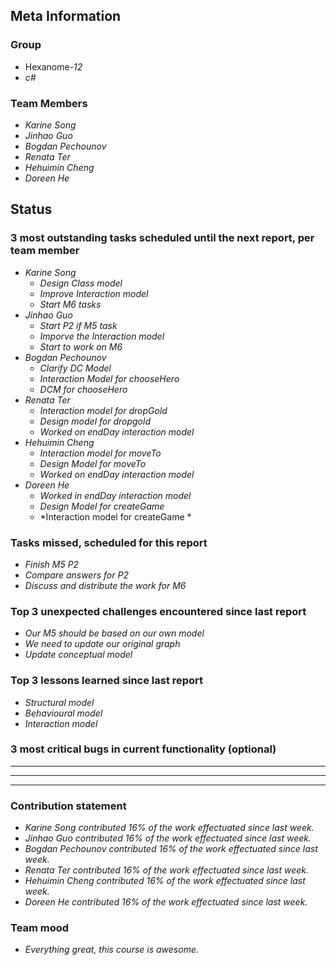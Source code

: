 ## Meta Information

### Group

 * Hexanome-*12*
 * *c#*

### Team Members

 * *Karine Song*
 * *Jinhao Guo*
 * *Bogdan Pechounov*
 * *Renata Ter*
 * *Hehuimin Cheng*
 * *Doreen He*

## Status

### 3 most outstanding tasks scheduled until the next report, per team member

 * *Karine Song*
   * *Design Class model*
   * *Improve Interaction model*
   * *Start M6 tasks*
 * *Jinhao Guo*
   * *Start P2 if M5 task*
   * *Imporve the Interaction model*
   * *Start to work on M6*
 * *Bogdan Pechounov*
   * *Clarify DC Model*
   * *Interaction Model for chooseHero*
   * *DCM for chooseHero*
 * *Renata Ter*
   * *Interaction model for dropGold*
   * *Design model for dropgold*
   * *Worked on endDay interaction model*
 * *Hehuimin Cheng*
   * *Interaction model for moveTo*
   * *Design Model for moveTo*
   * *Worked on endDay interaction model*
 * *Doreen He*
   * *Worked in endDay interaction model*
   * *Design Model for createGame*
   * *Interaction model for createGame *

### Tasks missed, scheduled for this report

 * *Finish M5 P2*
 * *Compare answers for P2*
 * *Discuss and distribute the work for M6*

### Top 3 unexpected challenges encountered since last report

  * *Our M5 should be based on our own model*
  * *We need to update our original graph*
  * *Update conceptual model*

### Top 3 lessons learned since last report

 * *Structural model*
 * *Behavioural model*
 * *Interaction model*

### 3 most critical bugs in current functionality (optional)

 * **
 * **
 * **

### Contribution statement

 * *Karine Song contributed 16% of the work effectuated since last week.*
 * *Jinhao Guo contributed 16% of the work effectuated since last week.*
 * *Bogdan Pechounov contributed 16% of the work effectuated since last week.*
 * *Renata Ter contributed 16% of the work effectuated since last week.*
 * *Hehuimin Cheng contributed 16% of the work effectuated since last week.*
 * *Doreen He contributed 16% of the work effectuated since last week.*

### Team mood

 * *Everything great, this course is awesome.*

